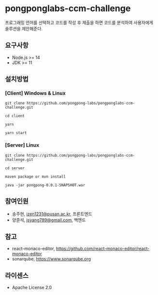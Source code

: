 # pongponglabs-ccm-challenge

프로그래밍 언어를 선택하고 코드를 작성 후 제출을 하면 코드를 분석하여 사용자에게 솔루션을 제안해준다.  

## 요구사항

- Node.js >= 14
- JDK >= 11

## 설치방법

### [Client] Windows & Linux 

```
git clone https://github.com/pongpong-labs/pongponglabs-ccm-challenge.git
```

```
cd client
```

```
yarn
```


```
yarn start
```

### [Server] Linux 

```
git clone https://github.com/pongpong-labs/pongponglabs-ccm-challenge.git
```

```
cd server 
```

```
maven package or mvn install
```


```
java -jar pongpong-0.0.1-SNAPSHOT.war
```

## 참여인원

- 송주현, izen1231@pusan.ac.kr, 프론트엔드
- 양준석, jsyang789@gmail.com, 백엔드

## 참고

- react-monaco-editor, https://github.com/react-monaco-editor/react-monaco-editor
- sonarqube, https://www.sonarqube.org

## 라이센스

- Apache License 2.0
